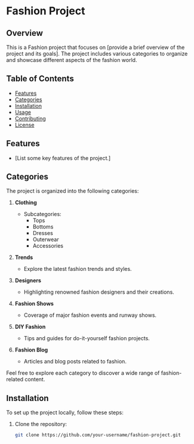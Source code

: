 # Fashion Project

## Overview

This is a Fashion project that focuses on [provide a brief overview of the project and its goals]. The project includes various categories to organize and showcase different aspects of the fashion world.

## Table of Contents

- [Features](#features)
- [Categories](#categories)
- [Installation](#installation)
- [Usage](#usage)
- [Contributing](#contributing)
- [License](#license)

## Features

- [List some key features of the project.]

## Categories

The project is organized into the following categories:

1. **Clothing**
   - Subcategories:
     - Tops
     - Bottoms
     - Dresses
     - Outerwear
     - Accessories

2. **Trends**
   - Explore the latest fashion trends and styles.

3. **Designers**
   - Highlighting renowned fashion designers and their creations.

4. **Fashion Shows**
   - Coverage of major fashion events and runway shows.

5. **DIY Fashion**
   - Tips and guides for do-it-yourself fashion projects.

6. **Fashion Blog**
   - Articles and blog posts related to fashion.

Feel free to explore each category to discover a wide range of fashion-related content.

## Installation

To set up the project locally, follow these steps:

1. Clone the repository:

   ```bash
   git clone https://github.com/your-username/fashion-project.git
